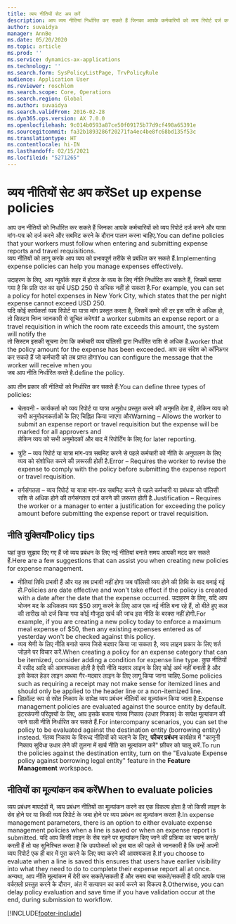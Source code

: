 ```yaml
---
title: व्यय नीतियों सेट अप करें
description: आप व्यय नीतियां निर्धारित कर सकते हैं जिनका आपके कर्मचारियों को व्यय रिपोर्ट दर्ज करने और Microsoft Dynamics 365 Finance में यात्रा आवश्यकताएं दर्ज करने और सबमिट करने के दौरान पालन करना चाहिए.
author: suvaidya
manager: AnnBe
ms.date: 05/20/2020
ms.topic: article
ms.prod: ''
ms.service: dynamics-ax-applications
ms.technology: ''
ms.search.form: SysPolicyListPage, TrvPolicyRule
audience: Application User
ms.reviewer: roschlom
ms.search.scope: Core, Operations
ms.search.region: Global
ms.author: suvaidya
ms.search.validFrom: 2016-02-28
ms.dyn365.ops.version: AX 7.0.0
ms.openlocfilehash: 9c014b0593a87ce50f09175b77d9cf498a65391e
ms.sourcegitcommit: fa32b1893286f20271fa4ec4be8fc68bd135f53c
ms.translationtype: HT
ms.contentlocale: hi-IN
ms.lasthandoff: 02/15/2021
ms.locfileid: "5271265"
---
```

# <a name="set-up-expense-policies"></a><span data-ttu-id="68041-103">व्यय नीतियों सेट अप करें</span><span class="sxs-lookup"><span data-stu-id="68041-103">Set up expense policies</span></span>

<span data-ttu-id="68041-104">आप उन नीतियों को निर्धारित कर सकते हैं जिनका आपके कर्मचारियों को व्यय रिपोर्ट दर्ज करने और यात्रा मांग-पत्र को दर्ज करने और सबमिट करने के दौरान पालन करना चाहिए.</span><span class="sxs-lookup"><span data-stu-id="68041-104">You can define policies that your workers must follow when entering and submitting expense reports and travel requisitions.</span></span>         
<span data-ttu-id="68041-105">व्यय नीतियों को लागू करके आप व्यय को प्रभावपूर्ण तरीके से प्रबंधित कर सकते हैं.</span><span class="sxs-lookup"><span data-stu-id="68041-105">Implementing expense policies can help you manage expenses effectively.</span></span>         

<span data-ttu-id="68041-106">उदाहरण के लिए, आप न्यूयॉर्क शहर में होटल के व्यय के लिए नीति निर्धारित कर सकते हैं, जिसमें बताया गया है कि प्रति रात का खर्च USD 250 से अधिक नहीं हो सकता है.</span><span class="sxs-lookup"><span data-stu-id="68041-106">For example, you can set a policy for hotel expenses in New York City, which states that the per night expense cannot exceed USD 250.</span></span>       
<span data-ttu-id="68041-107">यदि कोई कार्यकर्ता व्यय रिपोर्ट या यात्रा मांग प्रस्तुत करता है, जिसमें कमरे की दर इस राशि से अधिक हो, तो सिस्टम निम्न जानकारी से सूचित करेगा</span><span class="sxs-lookup"><span data-stu-id="68041-107">If a worker submits an expense report or a travel requisition in which the room rate exceeds this amount, the system will notify the</span></span>        
<span data-ttu-id="68041-108">तो सिस्टम इसकी सूचना देगा कि कर्मचारी व्यय पॉलिसी द्वारा निर्धारित राशि से अधिक है.</span><span class="sxs-lookup"><span data-stu-id="68041-108">worker that the policy amount for the expense has been exceeded.</span></span> <span data-ttu-id="68041-109">आप उस संदेश को कॉन्फ़िगर कर सकते हैं जो कर्मचारी को तब प्राप्त होगा</span><span class="sxs-lookup"><span data-stu-id="68041-109">You can configure the message that the worker will receive when you</span></span>        
<span data-ttu-id="68041-110">जब आप नीति निर्धारित करते है.</span><span class="sxs-lookup"><span data-stu-id="68041-110">define the policy.</span></span>      
        
<span data-ttu-id="68041-111">आप तीन प्रकार की नीतियों को निर्धारित कर सकते हैं:</span><span class="sxs-lookup"><span data-stu-id="68041-111">You can define three types of policies:</span></span>         
        
- <span data-ttu-id="68041-112">चेतावनी - कार्यकर्ता को व्यय रिपोर्ट या यात्रा अनुरोध प्रस्तुत करने की अनुमति देता है, लेकिन व्यय को सभी अनुमोदनकर्ताओं के लिए चिह्नित किया जाएगा और</span><span class="sxs-lookup"><span data-stu-id="68041-112">Warning – Allows the worker to submit an expense report or travel requisition but the expense will be marked for all approvers and</span></span>        
  <span data-ttu-id="68041-113">लेकिन व्यय को सभी अनुमोदकों और बाद में रिपोर्टिंग के लिए.</span><span class="sxs-lookup"><span data-stu-id="68041-113">for later reporting.</span></span>        

- <span data-ttu-id="68041-114">त्रुटि – व्यय रिपोर्ट या यात्रा मांग-पत्र सबमिट करने से पहले कर्मचारी को नीति के अनुपालन के लिए व्यय को संशोधित करने की ज़रूरती होती है.</span><span class="sxs-lookup"><span data-stu-id="68041-114">Error – Requires the worker to revise the expense to comply with the policy before submitting the expense report or travel requisition.</span></span>       
 
 - <span data-ttu-id="68041-115">तर्गसंगतता – व्यय रिपोर्ट या यात्रा मांग-पत्र सबमिट करने से पहले कर्मचारी या प्रबंधक को पॉलिसी राशि से अधिक होने की तर्गसंगतता दर्ज करने की ज़रूरत होती है.</span><span class="sxs-lookup"><span data-stu-id="68041-115">Justification – Requires the worker or a manager to enter a justification for exceeding the policy amount before submitting the expense report or travel requisition.</span></span>        

## <a name="policy-tips"></a><span data-ttu-id="68041-116">नीति युक्तियाँ</span><span class="sxs-lookup"><span data-stu-id="68041-116">Policy tips</span></span>
<span data-ttu-id="68041-117">यहां कुछ सुझाव दिए गए हैं जो व्यय प्रबंधन के लिए नई नीतियां बनाते समय आपकी मदद कर सकते हैं.</span><span class="sxs-lookup"><span data-stu-id="68041-117">Here are a few suggestions that can assist you when creating new policies for expense management.</span></span> 
* <span data-ttu-id="68041-118">नीतियां तिथि प्रभावी हैं और यह तब प्रभावी नहीं होगा जब पॉलिसी व्यय होने की तिथि के बाद बनाई गई हो.</span><span class="sxs-lookup"><span data-stu-id="68041-118">Policies are date effective and won't take effect if the policy is created with a date after the date that the expense occurred.</span></span> <span data-ttu-id="68041-119">उदाहरण के लिए, यदि आप भोजन मद के अधिकतम व्यय $50 लागू करने के लिए आज एक नई नीति बना रहे हैं, तो बीते हुए कल की तारीख को दर्ज किया गया कोई मौजूदा खर्च की जांच इस नीति के बरक्स नहीं होगी.</span><span class="sxs-lookup"><span data-stu-id="68041-119">For example, if you are creating a new policy today to enforce a maximum meal expense of $50, then any existing expenses entered as of yesterday won't be checked against this policy.</span></span>
* <span data-ttu-id="68041-120">व्यय श्रेणी के लिए नीति बनाते समय जिसे मदवार किया जा सकता है, व्यय लाइन प्रकार के लिए शर्त जोड़ने पर विचार करें.</span><span class="sxs-lookup"><span data-stu-id="68041-120">When creating a policy for an expense category that can be itemized, consider adding a condition for expense line type.</span></span> <span data-ttu-id="68041-121">कुछ नीतियों में रसीद आदि की आवश्यकता होती है ऐसी नीति मदवार लाइन के लिए कोई अर्थ नहीं बनाती है और इसे केवल हेडर लाइन अथवा गैर-मदवार लाइन के लिए लागू किया जाना चाहिए.</span><span class="sxs-lookup"><span data-stu-id="68041-121">Some policies such as requiring a receipt may not make sense for itemized lines and should only be applied to the header line or a non-itemized line.</span></span> 
* <span data-ttu-id="68041-122">डिफ़ॉल्ट रूप से स्रोत निकाय के सापेक्ष व्यय प्रबंधन नीतियों का मूल्यांकन किया जाता है.</span><span class="sxs-lookup"><span data-stu-id="68041-122">Expense management policies are evaluated against the source entity by default.</span></span> <span data-ttu-id="68041-123">इंटरकंपनी परिदृश्यों के लिए, आप इसके बजाय गंतव्य निकाय (उधार निकाय) के सापेक्ष मूल्यांकन की जाने वाली नीति निर्धारित कर सकते हैं.</span><span class="sxs-lookup"><span data-stu-id="68041-123">For intercompany scenarios, you can set the policy to be evaluated against the destination entity (borrowing entity) instead.</span></span> <span data-ttu-id="68041-124">गंतव्य निकाय के विरूध्द नीतियों को चलाने के लिए, **फीचर प्रबंधन** कार्यक्षेत्र में "कानूनी निकाय सुविधा उधार लेने की तुलना में खर्च नीति का मूल्यांकन करें" फ़ीचर को चालू करें.</span><span class="sxs-lookup"><span data-stu-id="68041-124">To run the policies against the destination entity, turn on the "Evaluate Expense policy against borrowing legal entity" feature in the **Feature Management** workspace.</span></span>

## <a name="when-to-evaluate-policies"></a><span data-ttu-id="68041-125">नीतियों का मूल्यांकन कब करें</span><span class="sxs-lookup"><span data-stu-id="68041-125">When to evaluate policies</span></span>

<span data-ttu-id="68041-126">व्यय प्रबंधन मापदंडों में, व्यय प्रबंधन नीतियों का मूल्यांकन करने का एक विकल्प होता है जो किसी लाइन के सेव होने पर या किसी व्यय रिपोर्ट के जमा होने पर व्यय प्रबंधन का मूल्यांकन करता है.</span><span class="sxs-lookup"><span data-stu-id="68041-126">In expense management parameters, there is an option to either evaluate expense management policies when a line is saved or when an expense report is submitted.</span></span> <span data-ttu-id="68041-127">यदि आप किसी लाइन के सेव रहने पर मूल्यांकन किए जाने की प्रक्रिया का चयन करते/करती हैं तो यह सुनिश्चित करता है कि उपयोकर्ता को इस बात की पहले से जानकारी है कि उन्हें अपनी व्यय रिपोर्ट एक ही बार में पूरा करने के लिए क्या करने की आवश्यकता है.</span><span class="sxs-lookup"><span data-stu-id="68041-127">If you choose to evaluate when a line is saved this ensures that users have earlier visibility into what they need to do to complete their expense report all at once.</span></span> <span data-ttu-id="68041-128">अन्यथा, आप नीति मूल्यांकन में देरी कर सकते/सकती हैं और समय बचा सकते/सकती हैं यदि आपके पास वर्कफ़्लो प्रस्तुत करने के दौरान, अंत में सत्यापन का कार्य करने का विकल्प है.</span><span class="sxs-lookup"><span data-stu-id="68041-128">Otherwise, you can delay policy evaluation and save time if you have validation occur at the end, during submission to workflow.</span></span>


[!INCLUDE[footer-include](../includes/footer-banner.md)]